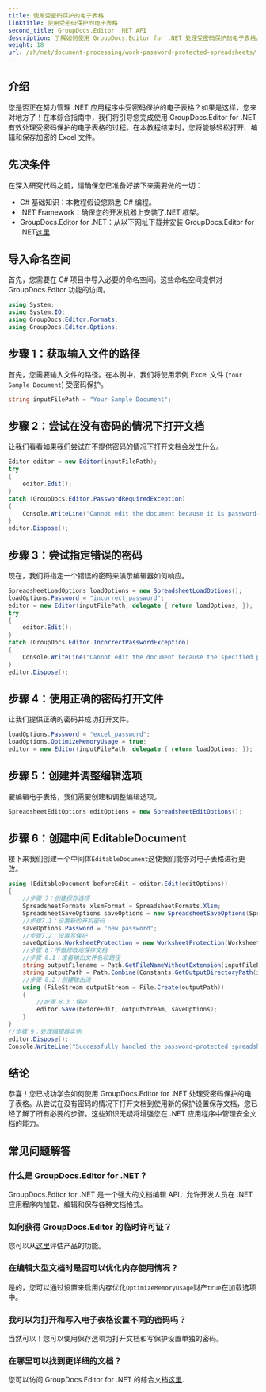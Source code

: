 ```yaml
---
title: 使用受密码保护的电子表格
linktitle: 使用受密码保护的电子表格
second_title: GroupDocs.Editor .NET API
description: 了解如何使用 GroupDocs.Editor for .NET 处理受密码保护的电子表格。本详细指南将引导您打开并保存安全的 Excel 文件。
weight: 18
url: /zh/net/document-processing/work-password-protected-spreadsheets/
---
```

## 介绍
您是否正在努力管理 .NET 应用程序中受密码保护的电子表格？如果是这样，您来对地方了！在本综合指南中，我们将引导您完成使用 GroupDocs.Editor for .NET 有效处理受密码保护的电子表格的过程。在本教程结束时，您将能够轻松打开、编辑和保存加密的 Excel 文件。
## 先决条件
在深入研究代码之前，请确保您已准备好接下来需要做的一切：
- C# 基础知识：本教程假设您熟悉 C# 编程。
- .NET Framework：确保您的开发机器上安装了.NET 框架。
-  GroupDocs.Editor for .NET：从以下网址下载并安装 GroupDocs.Editor for .NET[这里](https://releases.groupdocs.com/editor/net/).
## 导入命名空间
首先，您需要在 C# 项目中导入必要的命名空间。这些命名空间提供对 GroupDocs.Editor 功能的访问。
```csharp
using System;
using System.IO;
using GroupDocs.Editor.Formats;
using GroupDocs.Editor.Options;
```
## 步骤 1：获取输入文件的路径
首先，您需要输入文件的路径。在本例中，我们将使用示例 Excel 文件 (`Your Sample Document`) 受密码保护。
```csharp
string inputFilePath = "Your Sample Document";
```
## 步骤 2：尝试在没有密码的情况下打开文档
让我们看看如果我们尝试在不提供密码的情况下打开文档会发生什么。
```csharp
Editor editor = new Editor(inputFilePath);
try
{
    editor.Edit();
}
catch (GroupDocs.Editor.PasswordRequiredException)
{
    Console.WriteLine("Cannot edit the document because it is password-protected. A password is required.");
}
editor.Dispose();
```
## 步骤 3：尝试指定错误的密码
现在，我们将指定一个错误的密码来演示编辑器如何响应。
```csharp
SpreadsheetLoadOptions loadOptions = new SpreadsheetLoadOptions();
loadOptions.Password = "incorrect_password";
editor = new Editor(inputFilePath, delegate { return loadOptions; });
try
{
    editor.Edit();
}
catch (GroupDocs.Editor.IncorrectPasswordException)
{
    Console.WriteLine("Cannot edit the document because the specified password is incorrect.");
}
editor.Dispose();
```
## 步骤 4：使用正确的密码打开文件
让我们提供正确的密码并成功打开文件。
```csharp
loadOptions.Password = "excel_password";
loadOptions.OptimizeMemoryUsage = true;
editor = new Editor(inputFilePath, delegate { return loadOptions; });
```
## 步骤 5：创建并调整编辑选项
要编辑电子表格，我们需要创建和调整编辑选项。
```csharp
SpreadsheetEditOptions editOptions = new SpreadsheetEditOptions();
```
## 步骤 6：创建中间 EditableDocument
接下来我们创建一个中间体`EditableDocument`这使我们能够对电子表格进行更改。
```csharp
using (EditableDocument beforeEdit = editor.Edit(editOptions))
{
    //步骤 7：创建保存选项
    SpreadsheetFormats xlsmFormat = SpreadsheetFormats.Xlsm;
    SpreadsheetSaveOptions saveOptions = new SpreadsheetSaveOptions(SpreadsheetFormats.Xlsm);
    //步骤7.1：设置新的开机密码
    saveOptions.Password = "new password";
    //步骤7.2：设置写保护
    saveOptions.WorksheetProtection = new WorksheetProtection(WorksheetProtectionType.All, "write password");
    //步骤 8：不做修改地保存文档
    //步骤 8.1：准备输出文件名和路径
    string outputFilename = Path.GetFileNameWithoutExtension(inputFilePath) + "." + xlsmFormat.Extension;
    string outputPath = Path.Combine(Constants.GetOutputDirectoryPath(inputFilePath), outputFilename);
    //步骤 8.2：创建输出流
    using (FileStream outputStream = File.Create(outputPath))
    {
        //步骤 8.3：保存
        editor.Save(beforeEdit, outputStream, saveOptions);
    }
}
//步骤 9：处理编辑器实例
editor.Dispose();
Console.WriteLine("Successfully handled the password-protected spreadsheet. Editor instance has been disposed: {0}", editor.IsDisposed ? "Yes" : "No");
```
## 结论
恭喜！您已成功学会如何使用 GroupDocs.Editor for .NET 处理受密码保护的电子表格。从尝试在没有密码的情况下打开文档到使用新的保护设置保存文档，您已经了解了所有必要的步骤。这些知识无疑将增强您在 .NET 应用程序中管理安全文档的能力。
## 常见问题解答
### 什么是 GroupDocs.Editor for .NET？
GroupDocs.Editor for .NET 是一个强大的文档编辑 API，允许开发人员在 .NET 应用程序内加载、编辑和保存各种文档格式。
### 如何获得 GroupDocs.Editor 的临时许可证？
您可以从[这里](https://purchase.groupdocs.com/temporary-license/)评估产品的功能。
### 在编辑大型文档时是否可以优化内存使用情况？
是的，您可以通过设置来启用内存优化`OptimizeMemoryUsage`财产`true`在加载选项中。
### 我可以为打开和写入电子表格设置不同的密码吗？
当然可以！您可以使用保存选项为打开文档和写保护设置单独的密码。
### 在哪里可以找到更详细的文档？
您可以访问 GroupDocs.Editor for .NET 的综合文档[这里](https://tutorials.groupdocs.com/editor/net/).